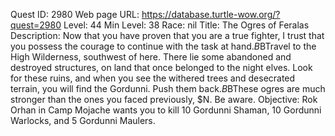 Quest ID: 2980
Web page URL: https://database.turtle-wow.org/?quest=2980
Level: 44
Min Level: 38
Race: nil
Title: The Ogres of Feralas
Description: Now that you have proven that you are a true fighter, I trust that you possess the courage to continue with the task at hand.$B$BTravel to the High Wilderness, southwest of here. There lie some abandoned and destroyed structures, on land that once belonged to the night elves. Look for these ruins, and when you see the withered trees and desecrated terrain, you will find the Gordunni. Push them back.$B$BThese ogres are much stronger than the ones you faced previously, $N. Be aware.
Objective: Rok Orhan in Camp Mojache wants you to kill 10 Gordunni Shaman, 10 Gordunni Warlocks, and 5 Gordunni Maulers.
